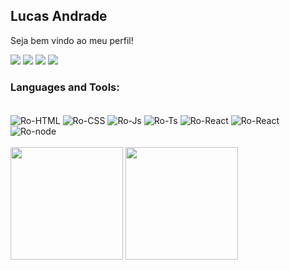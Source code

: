 ## Lucas Andrade 


Seja bem vindo ao meu perfil!

[![](https://visitor-badge.glitch.me/badge?page_id=lucasdzuc.visitor-badge)](https://github.com/lucasdzuc)
[![](https://img.shields.io/badge/-LinkedIn-0077b5?style=flat-square&logo=Linkedin&logoColor=white)](https://www.linkedin.com/in/lucas-andrade-322634a8)
[![](https://img.shields.io/badge/-Instagram-c13584?style=flat-square&logo=Instagram&logoColor=white)](https://www.instagram.com/lda.designer)
[![](https://img.shields.io/badge/-Dribbble-ea4c89?style=flat-square&logo=Dribbble&logoColor=white)](https://dribbble.com/lucasdzuc)

<!-- [<img src="https://github-readme-stats.vercel.app/api?username=lucasdzuc&amp;hide=%5B%22issues%22,%22prs%22,%22contribs%22%5D&amp;show_icons=true&amp;theme=default" >](https://github.com/lucasdzuc/) -->

### Languages and Tools:
<div style="display: inline_block"><br>
  <img align="center" alt="Ro-HTML" src="https://img.shields.io/badge/HTML5-E34F26?style=for-the-badge&logo=html5&logoColor=white">
  <img align="center" alt="Ro-CSS"  src="https://img.shields.io/badge/CSS3-1572B6?style=for-the-badge&logo=css3&logoColor=white">
  <img align="center" alt="Ro-Js" src="https://img.shields.io/badge/JavaScript-F7DF1E?style=for-the-badge&logo=javascript&logoColor=black">
  <img align="center" alt="Ro-Ts" src="https://img.shields.io/badge/TypeScript-007ACC?style=for-the-badge&logo=typescript&logoColor=white">
  <img align="center" alt="Ro-React" src="https://img.shields.io/badge/React-20232A?style=for-the-badge&logo=react&logoColor=61DAFB">
  <img align="center" alt="Ro-React" src="https://img.shields.io/badge/React_Native-20232A?style=for-the-badge&logo=react&logoColor=61DAFB">
  <img  align="center" alt="Ro-node" src="https://img.shields.io/badge/Node.js-43853D?style=for-the-badge&logo=node.js&logoColor=white"/>
  
 <br/>
 <br/>
</div>

<div>
  <img height="180em" src="https://github-readme-stats.vercel.app/api?username=lucasdzuc&show_icons=true&theme=dracula&include_all_commits=true&count_private=true"/>
  <img height="180em" src="https://github-readme-stats.vercel.app/api/top-langs/?username=lucasdzuc&layout=compact&langs_count=7&theme=dracula"/>
</div>





<!--
**lucasdzuc/lucasdzuc** is a ✨ _special_ ✨ repository because its `README.md` (this file) appears on your GitHub profile.

Here are some ideas to get you started:

- 🔭 I’m currently working on ...
- 🌱 I’m currently learning ...
- 👯 I’m looking to collaborate on ...
- 🤔 I’m looking for help with ...
- 💬 Ask me about ...
- 📫 How to reach me: ...
- 😄 Pronouns: ...
- ⚡ Fun fact: ...
-->
<!--
[![](https://img.shields.io/badge/-Lucas_Andrade-6633cc?style=flat-square&labelColor=6633cc&logo=linkedin&logoColor=white)](https://www.linkedin.com/in/lucas-andrade-322634a8/)
-->
